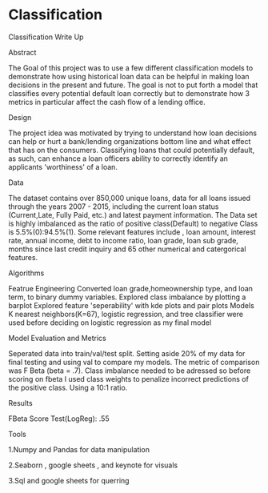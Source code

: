 # Classification

Classification Write Up

Abstract

The Goal of this project was to use a few different classification models to demonstrate how using historical loan data can be helpful in making loan decisions in the present and future. The goal is not to put forth a model that classifies every potential default loan correctly but to demonstrate how 3 metrics in particular affect the cash flow of a lending office.

Design

The project idea was motivated by trying to understand how loan decisions can help or hurt a bank/lending organizations bottom line and what effect that has on the consumers. Classifying loans that could potentially default, as such, can enhance a loan officers ability to correctly identify an applicants 'worthiness' of a loan.

Data

The dataset contains over 850,000 unique loans, data for all loans issued through the years 2007 - 2015, including the current loan status (Current,Late, Fully Paid, etc.) and latest payment information. The Data set is highly imbalanced as the ratio of positive class(Default) to negative Class is 5.5%(0):94.5%(1). Some relevant features include , loan amount, interest rate, annual income, debt to income ratio, loan grade, loan sub grade, months since last credit inquiry and 65 other numerical and catergorical features.

Algorithms

Featrue Engineering
Converted loan grade,homeownership type, and loan term, to binary dummy variables.
Explored class imbalance by plotting a barplot
Explored feature 'seperability' with kde plots and pair plots
Models
K nearest neighbors(K=67), logistic regression, and tree classifier were used before deciding on logistic regression as my final model

Model Evaluation and Metrics

Seperated data into train/val/test split. Setting aside 20% of my data for final testing and using val to compare my models. The metric of comparison was F Beta (beta = .7). Class imbalance needed to be adressed so before scoring on fbeta I used class weights to penalize incorrect predictions of the positive class. Using a 10:1 ratio.

Results

FBeta Score Test(LogReg): .55

Tools

1.Numpy and Pandas for data manipulation 

2.Seaborn , google sheets , and keynote for visuals 

3.Sql and google sheets for querring

